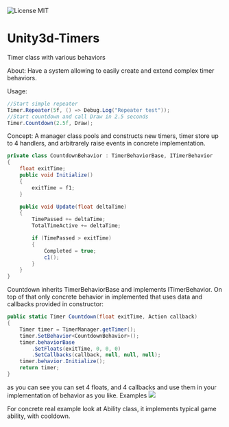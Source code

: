 ![License MIT](https://img.shields.io/badge/license-MIT-green.svg)

# Unity3d-Timers
Timer class with various behaviors

About: 
  Have a system allowing to easily create and extend complex timer behaviors.
  
Usage:

``` csharp
//Start simple repeater 
Timer.Repeater(5f, () => Debug.Log("Repeater test"));
//Start countdown and call Draw in 2.5 seconds
Timer.Countdown(2.5f, Draw);
```
  
Concept:
A manager class pools and constructs new timers, timer store up to 4 handlers, and arbitrarely raise events in 
concrete implementation.

``` csharp
private class CountdownBehavior : TimerBehaviorBase, ITimerBehavior
{
    float exitTime;
    public void Initialize()
    {
        exitTime = f1;
    }

    public void Update(float deltaTime)
    {
        TimePassed += deltaTime;
        TotalTimeActive += deltaTime;

        if (TimePassed > exitTime)
        {
            Completed = true;
            c1();
        }
    }
}

```

Countdown inherits TimerBehaviorBase and implements ITimerBehavior.
On top of that only concrete behavior in implemented that uses data and callbacks provided in constructor:

``` csharp
public static Timer Countdown(float exitTime, Action callback)
{
    Timer timer = TimerManager.getTimer();
    timer.SetBehavior<CountdownBehavior>();
    timer.behaviorBase
        .SetFloats(exitTime, 0, 0, 0)
        .SetCallbacks(callback, null, null, null);
    timer.behavior.Initialize();
    return timer;
}

```

as you can see you can set 4 floats, and 4 callbacks and use them in your implementation of behavior as you like.
Examples 
![](http://i.imgur.com/3KabwIi.png)

For concrete real example look at Ability class,
it implements typical game ability, with cooldown.
